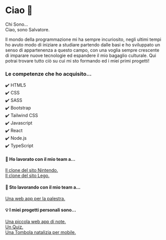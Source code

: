# Ciao 👋
Chi Sono... <br/>
Ciao, sono Salvatore.

Il mondo della programmazione mi ha sempre incuriosito, negli ultimi tempi ho avuto modo di iniziare a studiare partendo dalle basi e ho sviluppato un senso di appartenenza a questo campo, con una voglia sempre crescente di imparare nuove tecnologie ed espandere il mio bagaglio culturale.
Qui potrai trovare tutto ciò su cui mi sto formando ed i miei primi progetti!
### Le competenze che ho acquisito...

✔️ HTML5  <br/>
✔️ CSS <br/>
✔️ SASS <br/>
✔️ Bootstrap <br/>
✔️ Tailwind CSS <br/>
✔️ Javascript <br/>
✔️ React <br/>
✔️ Node.js <br/>
✔️ TypeScript <br/>

#### 🍻 Ho lavorato con il mio team a...
[Il clone del sito Nintendo.](https://github.com/SalvatoreVella/Progetto-Nintendo-team-2)  <br/>
[Il clone del sito Lego.](https://github.com/ChiaraArrivas/Develhope-Lego-Clone.git)

#### 🍻 Sto lavorando con il mio team a...
[Una web app per la palestra.](https://github.com/Camilla-Scarton/Final-Project-Develhope.git)

#### 💡 I miei progetti personali sono...
[Una piccola web app di note.](https://github.com/SalvatoreVella/Progetti-Personali.git) <br/>
[Un Quiz.](https://github.com/SalvatoreVella/Progetti-Personali.git) <br/>
[Una Tombola natalizia per mobile.](https://github.com/SalvatoreVella/Tombola)
